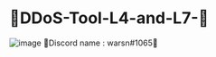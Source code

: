 # 💜DDoS-Tool-L4-and-L7-💜 
![image](https://user-images.githubusercontent.com/127351837/223855008-11f4508a-2bf9-4273-9c68-7a2ef072472d.png)
  💜Discord name : warsn#1065💜
